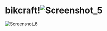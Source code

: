 # bikcraft!![Screenshot_5](https://user-images.githubusercontent.com/117051889/204108869-a1678fb7-d1b0-45af-8fb6-caf3c5af89ac.png)

![Screenshot_6](https://user-images.githubusercontent.com/117051889/204108865-c35e5093-8c4d-4406-ad82-803541d8778b.png)
